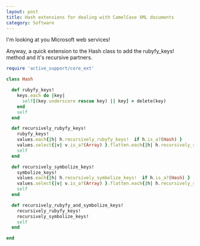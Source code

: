 ```yaml
---
layout: post
title: Hash extensions for dealing with CamelCase XML documents
category: Software
---
```

I'm looking at you Microsoft web services!

Anyway, a quick extension to the Hash class to add the rubyfy_keys! method and
it's recursive partners.

``` ruby
require 'active_support/core_ext'

class Hash

  def rubyfy_keys!
    keys.each do |key|
      self[(key.underscore rescue key) || key] = delete(key)
    end
    self
  end

  def recursively_rubyfy_keys!
    rubyfy_keys!
    values.each{|h| h.recursively_rubyfy_keys!  if h.is_a?(Hash) }
    values.select{|v| v.is_a?(Array) }.flatten.each{|h| h.recursively_rubyfy_keys! if h.is_a?(Hash) }
    self
  end

  def recursively_symbolize_keys!
    symbolize_keys!
    values.each{|h| h.recursively_symbolize_keys!  if h.is_a?(Hash) }
    values.select{|v| v.is_a?(Array) }.flatten.each{|h| h.recursively_symbolize_keys! if h.is_a?(Hash) }
    self
  end

  def recursively_rubyfy_and_symbolize_keys!
    recursively_rubyfy_keys!
    recursively_symbolize_keys!
    self
  end

end
```
